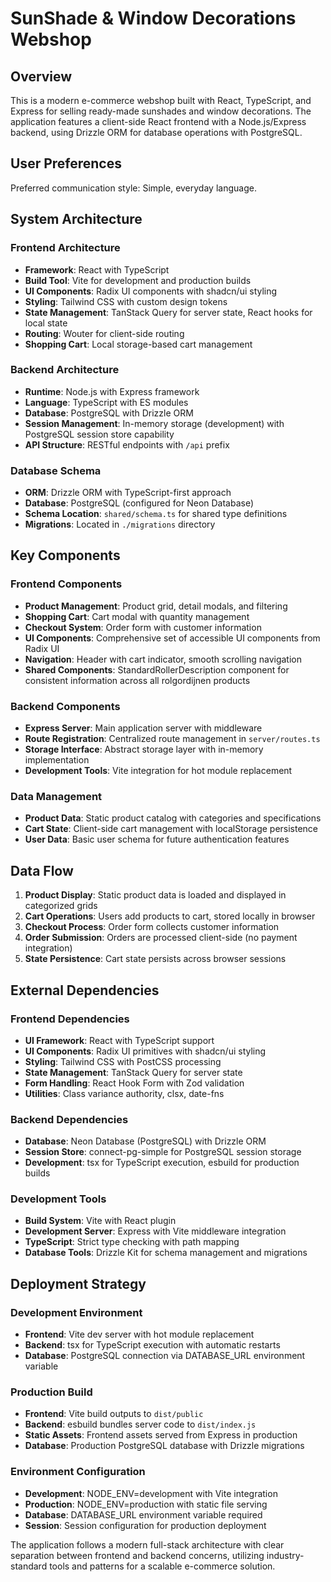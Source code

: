 # SunShade & Window Decorations Webshop

## Overview

This is a modern e-commerce webshop built with React, TypeScript, and Express for selling ready-made sunshades and window decorations. The application features a client-side React frontend with a Node.js/Express backend, using Drizzle ORM for database operations with PostgreSQL.

## User Preferences

Preferred communication style: Simple, everyday language.

## System Architecture

### Frontend Architecture
- **Framework**: React with TypeScript
- **Build Tool**: Vite for development and production builds
- **UI Components**: Radix UI components with shadcn/ui styling
- **Styling**: Tailwind CSS with custom design tokens
- **State Management**: TanStack Query for server state, React hooks for local state
- **Routing**: Wouter for client-side routing
- **Shopping Cart**: Local storage-based cart management

### Backend Architecture
- **Runtime**: Node.js with Express framework
- **Language**: TypeScript with ES modules
- **Database**: PostgreSQL with Drizzle ORM
- **Session Management**: In-memory storage (development) with PostgreSQL session store capability
- **API Structure**: RESTful endpoints with `/api` prefix

### Database Schema
- **ORM**: Drizzle ORM with TypeScript-first approach
- **Database**: PostgreSQL (configured for Neon Database)
- **Schema Location**: `shared/schema.ts` for shared type definitions
- **Migrations**: Located in `./migrations` directory

## Key Components

### Frontend Components
- **Product Management**: Product grid, detail modals, and filtering
- **Shopping Cart**: Cart modal with quantity management
- **Checkout System**: Order form with customer information
- **UI Components**: Comprehensive set of accessible UI components from Radix UI
- **Navigation**: Header with cart indicator, smooth scrolling navigation
- **Shared Components**: StandardRollerDescription component for consistent information across all rolgordijnen products

### Backend Components
- **Express Server**: Main application server with middleware
- **Route Registration**: Centralized route management in `server/routes.ts`
- **Storage Interface**: Abstract storage layer with in-memory implementation
- **Development Tools**: Vite integration for hot module replacement

### Data Management
- **Product Data**: Static product catalog with categories and specifications
- **Cart State**: Client-side cart management with localStorage persistence
- **User Data**: Basic user schema for future authentication features

## Data Flow

1. **Product Display**: Static product data is loaded and displayed in categorized grids
2. **Cart Operations**: Users add products to cart, stored locally in browser
3. **Checkout Process**: Order form collects customer information
4. **Order Submission**: Orders are processed client-side (no payment integration)
5. **State Persistence**: Cart state persists across browser sessions

## External Dependencies

### Frontend Dependencies
- **UI Framework**: React with TypeScript support
- **UI Components**: Radix UI primitives with shadcn/ui styling
- **Styling**: Tailwind CSS with PostCSS processing
- **State Management**: TanStack Query for server state
- **Form Handling**: React Hook Form with Zod validation
- **Utilities**: Class variance authority, clsx, date-fns

### Backend Dependencies
- **Database**: Neon Database (PostgreSQL) with Drizzle ORM
- **Session Store**: connect-pg-simple for PostgreSQL session storage
- **Development**: tsx for TypeScript execution, esbuild for production builds

### Development Tools
- **Build System**: Vite with React plugin
- **Development Server**: Express with Vite middleware integration
- **TypeScript**: Strict type checking with path mapping
- **Database Tools**: Drizzle Kit for schema management and migrations

## Deployment Strategy

### Development Environment
- **Frontend**: Vite dev server with hot module replacement
- **Backend**: tsx for TypeScript execution with automatic restarts
- **Database**: PostgreSQL connection via DATABASE_URL environment variable

### Production Build
- **Frontend**: Vite build outputs to `dist/public`
- **Backend**: esbuild bundles server code to `dist/index.js`
- **Static Assets**: Frontend assets served from Express in production
- **Database**: Production PostgreSQL database with Drizzle migrations

### Environment Configuration
- **Development**: NODE_ENV=development with Vite integration
- **Production**: NODE_ENV=production with static file serving
- **Database**: DATABASE_URL environment variable required
- **Session**: Session configuration for production deployment

The application follows a modern full-stack architecture with clear separation between frontend and backend concerns, utilizing industry-standard tools and patterns for a scalable e-commerce solution.